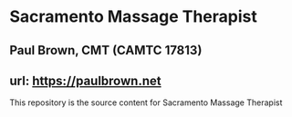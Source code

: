 # Sacramento Massage Therapist
## Paul Brown, CMT (CAMTC 17813)
## url: https://paulbrown.net
This repository is the source content for Sacramento Massage Therapist
